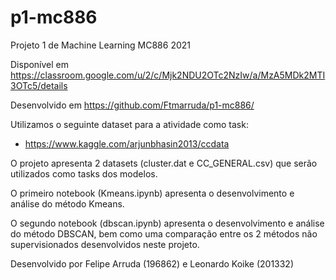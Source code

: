 # p1-mc886
Projeto 1 de Machine Learning MC886 2021

Disponível em https://classroom.google.com/u/2/c/Mjk2NDU2OTc2NzIw/a/MzA5MDk2MTI3OTc5/details

Desenvolvido em https://github.com/Ftmarruda/p1-mc886/

Utilizamos o seguinte dataset para a atividade como task: 
* https://www.kaggle.com/arjunbhasin2013/ccdata

O projeto apresenta 2 datasets (cluster.dat e CC_GENERAL.csv) que serão utilizados como tasks dos modelos.

O primeiro notebook (Kmeans.ipynb) apresenta o desenvolvimento e análise do método Kmeans.

O segundo notebook (dbscan.ipynb) apresenta o desenvolvimento e análise do método DBSCAN, bem como uma comparação entre os 2 métodos não supervisionados desenvolvidos neste projeto.

Desenvolvido por Felipe Arruda (196862) e Leonardo Koike (201332)
